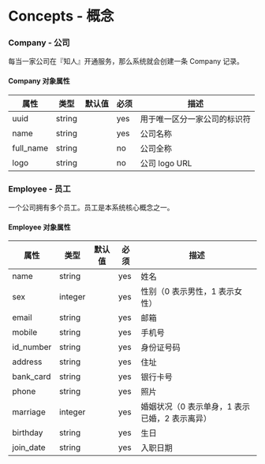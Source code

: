 # Concepts - 概念

### Company - 公司

每当一家公司在『知人』开通服务，那么系统就会创建一条 Company 记录。

#### Company 对象属性

属性      | 类型   | 默认值 | 必须 | 描述
----------|--------|--------|------|------------------------------|
uuid      | string |        | yes  | 用于唯一区分一家公司的标识符
name      | string |        | yes  | 公司名称
full_name | string |        | no   | 公司全称
logo      | string |        | no   | 公司 logo URL

### Employee - 员工

一个公司拥有多个员工。员工是本系统核心概念之一。

#### Employee 对象属性

属性      | 类型    | 默认值 | 必须 | 描述
----------|---------|--------|------|------------------------------------------------|
name      | string  |        | yes  | 姓名
sex       | integer |        | yes  | 性别（0 表示男性，1 表示女性）
email     | string  |        | yes  | 邮箱
mobile    | string  |        | yes  | 手机号
id_number | string  |        | yes  | 身份证号码
address   | string  |        | yes  | 住址
bank_card | string  |        | yes  | 银行卡号
phone     | string  |        | yes  | 照片
marriage  | integer |        | yes  | 婚姻状况（0 表示单身，1 表示已婚，2 表示离异）
birthday  | string  |        | yes  | 生日
join_date | string  |        | yes  | 入职日期

